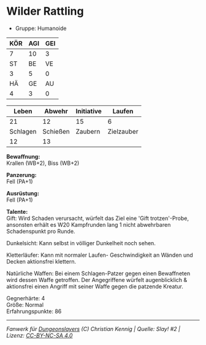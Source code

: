 # Wilder Rattling  
- Gruppe: Humanoide  

| KÖR | AGI | GEI |  
| --- | --- | --- |  
| 7   | 10  | 3   |
| ST  | BE  | VE  |  
| 3   | 5   | 0   |
| HÄ  | GE  | AU  |  
| 4   | 3   | 0   |


| Leben    | Abwehr   | Initiative | Laufen     |
| -------- | -------- | ---------- | ---------- |
| 21       | 12       | 15         | 6          |
| Schlagen | Schießen | Zaubern    | Zielzauber |
| 12       | 13       |            |            |

**Bewaffnung:**  
Krallen (WB+2), Biss (WB+2)

**Panzerung:**  
Fell (PA+1)

**Ausrüstung:**  
Fell (PA+1)

**Talente:**  
Gift: Wird Schaden verursacht, würfelt das Ziel eine 'Gift trotzen'-Probe, ansonsten erhält es W20 Kampfrunden lang 1 nicht abwehrbaren Schadenspunkt pro Runde. 

Dunkelsicht: Kann selbst in völliger Dunkelheit noch sehen. 

Kletterläufer: Kann mit normaler Laufen- Geschwindigkeit an Wänden und Decken aktionsfrei klettern. 

Natürliche Waffen: Bei einem Schlagen-Patzer gegen einen Bewaffneten wird dessen Waffe getroffen. Der Angegriffene würfelt augenblicklich & aktionsfrei einen Angriff mit seiner Waffe gegen die patzende Kreatur. 


Gegnerhärte: 4  
Größe: Normal  
Erfahrungspunkte: 86  



___
*Fanwerk für [Dungeonslayers](https://www.dungeonslayers.net/) (C) Christian Kennig | Quelle: Slay! #2 | Lizenz: [CC-BY-NC-SA 4.0](https://creativecommons.org/licenses/by-nc-sa/4.0/deed.de)*